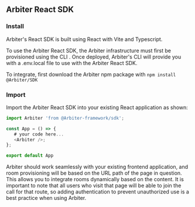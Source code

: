 ## Arbiter React SDK
### Install

Arbiter's React SDK is built using React with Vite and Typescript.

To use the Arbiter React SDK, the Arbiter infrastructure must first be provisioned using the CLI . Once deployed, Arbiter's CLI will provide you with a .env.local file to use with the Arbiter React SDK.

To integrate, first download the Arbiter npm package with `npm install @Arbiter/SDK`

### Import 
Import the Arbiter React SDK into your existing React application as shown:

```ts
import Arbiter 'from @Arbiter-framework/sdk';

const App = () => {
   # your code here...
   <Arbiter />;
};

export default App
```


Arbiter should work seamlessly with your existing frontend application, and room provisioning will be based on the URL path of the page in question. This allows you to integrate rooms dynamically based on the content. It is important to note that all users who visit that page will be able to join the call for that route, so adding authentication to prevent unauthorized use is a best practice when using Arbiter.
